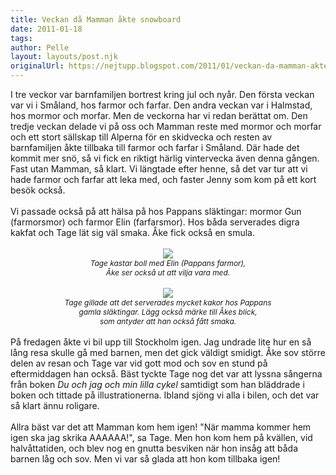 ```yaml
---
title: Veckan då Mamman åkte snowboard
date: 2011-01-18
tags: 	
author: Pelle
layout: layouts/post.njk
originalUrl: https://nejtupp.blogspot.com/2011/01/veckan-da-mamman-akte-snowboard.html
---
```


<div style="text-align: center;"><div style="text-align: left;">I tre veckor var barnfamiljen bortrest kring jul och nyår. Den första veckan var vi i Småland, hos farmor och farfar. Den andra veckan var i Halmstad, hos mormor och morfar. Men de veckorna har vi redan berättat om. Den tredje veckan delade vi på oss och Mamman reste med mormor och morfar och ett stort sällskap till Alperna för en skidvecka och resten av barnfamiljen åkte tillbaka till farmor och farfar i Småland. Där hade det kommit mer snö, så vi fick en riktigt härlig vintervecka även denna gången. Fast utan Mamman, så klart. Vi längtade efter henne, så det var tur att vi hade farmor och farfar att leka med, och faster Jenny som kom på ett kort besök också.<br><br>Vi passade också på att hälsa på hos Pappans släktingar: mormor Gun (farmorsmor) och farmor Elin (farfarsmor). Hos båda serverades digra kakfat och Tage lät sig väl smaka. Åke fick också en smula.<br></div><br><img src="../../../../img/Hos%2BFarmor%2BElin-_MG_7291.jpg"><br></div><div style="text-align: center;"><span style="font-size:85%;"><span style="font-style: italic;">Tage kastar boll med Elin (Pappans farmor),<br>Åke ser också ut att vilja vara med.</span></span><br><br><img src="../../../../img/Hos%2BFarmor%2BElin-_MG_7263.jpg"><br><span style="font-style: italic;font-size:85%;">Tage gillade att det serverades mycket kakor hos Pappans<br>gamla släktingar. Lägg också märke till Åkes blick,<br>som antyder att han också fått smaka.</span><br><br><div style="text-align: left;">På fredagen åkte vi bil upp till Stockholm igen. Jag undrade lite hur en så lång resa skulle gå med barnen, men det gick väldigt smidigt. Åke sov större delen av resan och Tage var vid gott mod och sov en stund på eftermiddagen han också. Bäst tyckte Tage nog det var att lyssna sångerna från boken <span style="font-style: italic;">Du och jag och min lilla cykel</span> samtidigt som han bläddrade i boken och tittade på illustrationerna. Ibland sjöng vi alla i bilen, och det var så klart ännu roligare.<br><br>Allra bäst var det att Mamman kom hem igen! "När mamma kommer hem igen ska jag skrika AAAAAA!", sa Tage. Men hon kom hem på kvällen, vid halvåttatiden, och blev nog en gnutta besviken när hon insåg att båda barnen låg och sov. Men vi var så glada att hon kom tillbaka igen!<br></div></div>
<!-- no comments on this post -->